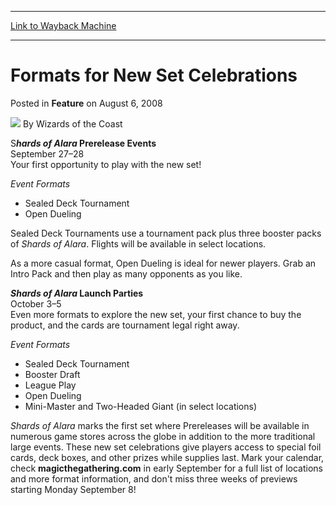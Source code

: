 
---
[Link to Wayback Machine](https://web.archive.org/web/20211021022838/https://magic.wizards.com/en/articles/archive/feature/formats-new-set-celebrations-2008-08-06)

[_metadata_:wayback_url]:- "https://magic.wizards.com/en/articles/archive/feature/formats-new-set-celebrations-2008-08-06"
[_metadata_:wayback_raw_url]:- "https://web.archive.org/web/20211021022838id_/https://magic.wizards.com/en/articles/archive/feature/formats-new-set-celebrations-2008-08-06"
[_metadata_:wayback_capture_timestamp]:- "2021-10-21 02:28:38+00:00"
[_metadata_:description]:- "Shards of Alara Prerelease Events September 27–28 Your first opportunity to play with the new set! Event FormatsSealed Deck Tournament Open Dueling Sealed Deck Tournaments use a tournament pack plus three booster packs of Shards of Alara. Flights will be available in select locations. As a more casual format, Open Dueling is ideal for newer players. Grab an Intro Pack and then"
[_metadata_:generator]:- "Drupal 7 (http://drupal.org)"
[_metadata_:publish_date]:- "2008-08-06"
---


 Formats for New Set Celebrations
=================================



 Posted in **Feature**
 on August 6, 2008 






![](https://media.magic.wizards.com/styles/auth_small/public/images/person/wizards_author.jpg)
By Wizards of the Coast











S***hards of Alara* Prerelease Events**  
 September 27–28  
 Your first opportunity to play with the new set!


*Event Formats*  


* Sealed Deck Tournament
* Open Dueling

Sealed Deck Tournaments use a tournament pack plus three booster packs of *Shards of Alara*. Flights will be available in select locations. 


As a more casual format, Open Dueling is ideal for newer players. Grab an Intro Pack and then play as many opponents as you like. 


***Shards of Alara* Launch Parties**  
 October 3–5  
 Even more formats to explore the new set, your first chance to buy the product, and the cards are tournament legal right away.


*Event Formats*   


* Sealed Deck Tournament
* Booster Draft
* League Play
* Open Dueling
* Mini-Master and Two-Headed Giant (in select locations)

*Shards of Alara* marks the first set where Prereleases will be available in numerous game stores across the globe in addition to the more traditional large events. These new set celebrations give players access to special foil cards, deck boxes, and other prizes while supplies last. Mark your calendar, check **magicthegathering.com** in early September for a full list of locations and more format information, and don't miss three weeks of previews starting Monday September 8!







